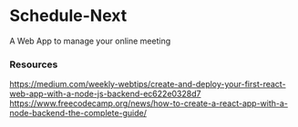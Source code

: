 # Schedule-Next
A Web App to manage your online meeting

### Resources
https://medium.com/weekly-webtips/create-and-deploy-your-first-react-web-app-with-a-node-js-backend-ec622e0328d7
https://www.freecodecamp.org/news/how-to-create-a-react-app-with-a-node-backend-the-complete-guide/


